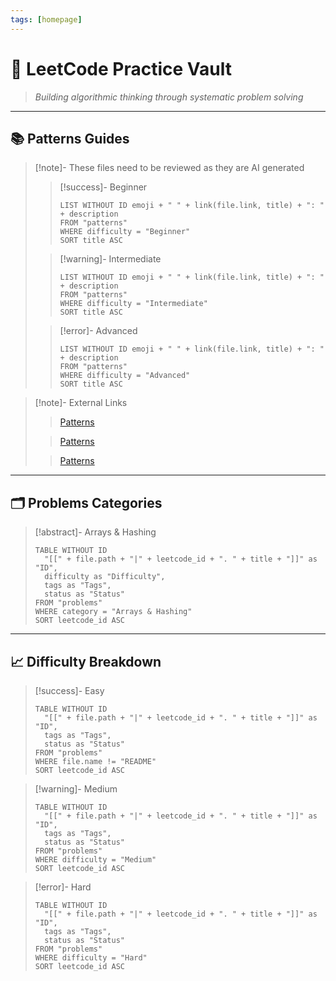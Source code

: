 ```yaml
---
tags: [homepage]
---
```


# 🧠 LeetCode Practice Vault

> _Building algorithmic thinking through systematic problem solving_

---

## 📚 Patterns Guides

> [!note]- These files need to be reviewed as they are AI generated
>
> > [!success]- Beginner
> >
> > ```dataview
> > LIST WITHOUT ID emoji + " " + link(file.link, title) + ": " + description
> > FROM "patterns"
> > WHERE difficulty = "Beginner"
> > SORT title ASC
> > ```
>
> > [!warning]- Intermediate
> >
> > ```dataview
> > LIST WITHOUT ID emoji + " " + link(file.link, title) + ": " + description
> > FROM "patterns"
> > WHERE difficulty = "Intermediate"
> > SORT title ASC
> > ```
>
> > [!error]- Advanced
> >
> > ```dataview
> > LIST WITHOUT ID emoji + " " + link(file.link, title) + ": " + description
> > FROM "patterns"
> > WHERE difficulty = "Advanced"
> > SORT title ASC
> > ```

> [!note]- External Links
>
> > [Patterns](https://blog.algomaster.io/p/15-leetcode-patterns)
>
> > [Patterns](https://www.educative.io/courses/grokking-coding-interview)
>
> > [Patterns](https://www.designgurus.io/course-play/grokking-the-coding-interview/doc/coding-patterns-a-cheat-sheet)

---

## 🗂️ Problems Categories

> [!abstract]- Arrays & Hashing
>
> ```dataview
> TABLE WITHOUT ID
>   "[[" + file.path + "|" + leetcode_id + ". " + title + "]]" as "ID",
>   difficulty as "Difficulty",
>   tags as "Tags",
>   status as "Status"
> FROM "problems"
> WHERE category = "Arrays & Hashing"
> SORT leetcode_id ASC
> ```

---

## 📈 Difficulty Breakdown

> [!success]- Easy
>
> ```dataview
> TABLE WITHOUT ID
>   "[[" + file.path + "|" + leetcode_id + ". " + title + "]]" as "ID",
>   tags as "Tags",
>   status as "Status"
> FROM "problems"
> WHERE file.name != "README"
> SORT leetcode_id ASC
> ```

> [!warning]- Medium
>
> ```dataview
> TABLE WITHOUT ID
>   "[[" + file.path + "|" + leetcode_id + ". " + title + "]]" as "ID",
>   tags as "Tags",
>   status as "Status"
> FROM "problems"
> WHERE difficulty = "Medium"
> SORT leetcode_id ASC
> ```

> [!error]- Hard
>
> ```dataview
> TABLE WITHOUT ID
>   "[[" + file.path + "|" + leetcode_id + ". " + title + "]]" as "ID",
>   tags as "Tags",
>   status as "Status"
> FROM "problems"
> WHERE difficulty = "Hard"
> SORT leetcode_id ASC
> ```

